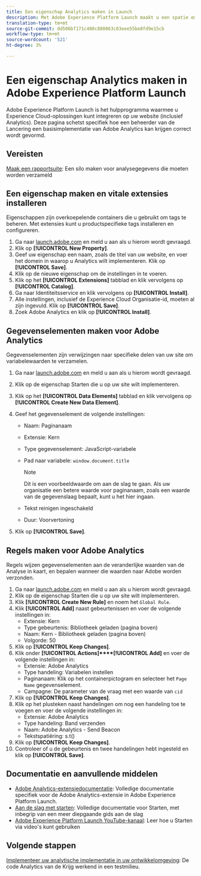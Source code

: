 ```yaml
---
title: Een eigenschap Analytics maken in Launch
description: Met Adobe Experience Platform Launch maakt u een spatie om aan te passen hoe gegevens worden verzameld.
translation-type: tm+mt
source-git-commit: dd506bf171c480c880863c03eee55be8fd9e15cb
workflow-type: tm+mt
source-wordcount: '521'
ht-degree: 3%

---
```



# Een eigenschap Analytics maken in Adobe Experience Platform Launch

Adobe Experience Platform Launch is het hulpprogramma waarmee u Experience Cloud-oplossingen kunt integreren op uw website (inclusief Analytics). Deze pagina schetst specifiek hoe een beheerder van de Lancering een basisimplementatie van Adobe Analytics kan krijgen correct wordt gevormd.

## Vereisten

[Maak een rapportsuite](/help/admin/admin-console/create-report-suite.md): Een silo maken voor analysegegevens die moeten worden verzameld

## Een eigenschap maken en vitale extensies installeren

Eigenschappen zijn overkoepelende containers die u gebruikt om tags te beheren. Met extensies kunt u productspecifieke tags installeren en configureren.

1. Ga naar [launch.adobe.com](https://launch.adobe.com) en meld u aan als u hierom wordt gevraagd.
1. Klik op **[!UICONTROL New Property]**.
1. Geef uw eigenschap een naam, zoals de titel van uw website, en voer het domein in waarop u Analytics wilt implementeren. Klik op **[!UICONTROL Save]**.
1. Klik op de nieuwe eigenschap om de instellingen in te voeren.
1. Klik op het **[!UICONTROL Extensions]** tabblad en klik vervolgens op **[!UICONTROL Catalog]**.
1. Ga naar Identiteitsservice en klik vervolgens op **[!UICONTROL Install]**.
1. Alle instellingen, inclusief de Experience Cloud Organisatie-id, moeten al zijn ingevuld. Klik op **[!UICONTROL Save]**.
1. Zoek Adobe Analytics en klik op **[!UICONTROL Install]**.

## Gegevenselementen maken voor Adobe Analytics

Gegevenselementen zijn verwijzingen naar specifieke delen van uw site om variabelewaarden te verzamelen.

1. Ga naar [launch.adobe.com](https://launch.adobe.com) en meld u aan als u hierom wordt gevraagd.
1. Klik op de eigenschap Starten die u op uw site wilt implementeren.
1. Klik op het **[!UICONTROL Data Elements]** tabblad en klik vervolgens op **[!UICONTROL Create New Data Element]**.
1. Geef het gegevenselement de volgende instellingen:

   * Naam: Paginanaam
   * Extensie: Kern
   * Type gegevenselement: JavaScript-variabele
   * Pad naar variabele: `window.document.title`

      >[!NOTE]
      >
      >Dit is een voorbeeldwaarde om aan de slag te gaan. Als uw organisatie een betere waarde voor paginanaam, zoals een waarde van de gegevenslaag bepaalt, kunt u het hier ingaan.
   * Tekst reinigen ingeschakeld
   * Duur: Voorvertoning
1. Klik op **[!UICONTROL Save]**.

## Regels maken voor Adobe Analytics

Regels wijzen gegevenselementen aan de veranderlijke waarden van de Analyse in kaart, en bepalen wanneer die waarden naar Adobe worden verzonden.

1. Ga naar [launch.adobe.com](https://launch.adobe.com) en meld u aan als u hierom wordt gevraagd.
1. Klik op de eigenschap Starten die u op uw site wilt implementeren.
1. Klik **[!UICONTROL Create New Rule]** en noem het `Global Rule`.
1. Klik **[!UICONTROL Add]** naast gebeurtenissen en voer de volgende instellingen in:
   * Extensie: Kern
   * Type gebeurtenis: Bibliotheek geladen (pagina boven)
   * Naam: Kern - Bibliotheek geladen (pagina boven)
   * Volgorde: 50
1. Klik op **[!UICONTROL Keep Changes]**.
1. Klik onder **[!UICONTROL Actions]****[!UICONTROL Add]** en voer de volgende instellingen in:
   * Extensie: Adobe Analytics
   * Type handeling: Variabelen instellen
   * Paginanaam: Klik op het containerpictogram en selecteer het `Page Name` gegevenselement.
   * Campagne: De parameter van de vraag met een waarde van `cid`
1. Klik op **[!UICONTROL Keep Changes]**.
1. Klik op het plusteken naast handelingen om nog een handeling toe te voegen en voer de volgende instellingen in:
   * Extensie: Adobe Analytics
   * Type handeling: Band verzenden
   * Naam: Adobe Analytics - Send Beacon
   * Tekstspatiëring: s.t()
1. Klik op **[!UICONTROL Keep Changes]**.
1. Controleer of u de gebeurtenis en twee handelingen hebt ingesteld en klik op **[!UICONTROL Save]**.

## Documentatie en aanvullende middelen

* [Adobe Analytics-extensiedocumentatie](https://docs.adobelaunch.com/extension-reference/web/adobe-analytics-extension): Volledige documentatie specifiek voor de Adobe Analytics-extensie in Adobe Experience Platform Launch.
* [Aan de slag met starten](https://docs.adobelaunch.com/getting-started): Volledige documentatie voor Starten, met inbegrip van een meer diepgaande gids aan de slag
* [Adobe Experience Platform Launch YouTube-kanaal](https://www.youtube.com/channel/UCa84ntcvYhPArOBsZIRE2Jw/videos?view=0&amp;shelf_id=0&amp;sort=dd): Leer hoe u Starten via video&#39;s kunt gebruiken

## Volgende stappen

[Implementeer uw analytische implementatie in uw ontwikkelomgeving](deploy-dev.md): De code Analytics van de Krijg werkend in een testmilieu.
